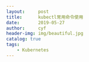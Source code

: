 ```yaml
---
layout:     post
title:      kubectl常用命令使用
date:       2019-05-27
author:     cyf
header-img: img/beautiful.jpg
catalog: true
tags:
    - Kubernetes
---
```

